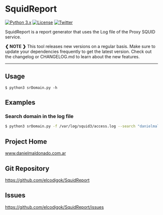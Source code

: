 SquidReport
==========

[![Python 3.x](https://img.shields.io/badge/python-3.x-yellow.svg)](https://www.python.org/) [![License](https://img.shields.io/badge/license-GPLv3-red.svg)](https://github.com/elcodigok/SquidReport/blob/master/LICENSE) [![Twitter](https://img.shields.io/badge/twitter-@elcodigok-blue.svg)](https://twitter.com/elcodigok)

SquidReport is a report generator that uses the Log file of the Proxy SQUID service.

**❮ NOTE ❯** This tool releases new versions on a regular basis. Make sure to update your dependencies frequently to get the latest version. Check out the changelog or CHANGELOG.md to learn about the new features.

-----


Usage
-----

    $ python3 srDomain.py -h 


Examples
--------

### Search domain in the log file

```bash
$ python3 srDomain.py -f /var/log/squid3/access.log --search "danielmaldonado.com.ar"
```

Project Home
------------

www.danielmaldonado.com.ar


Git Repository
--------------

https://github.com/elcodigok/SquidReport


Issues
------

https://github.com/elcodigok/SquidReport/issues
